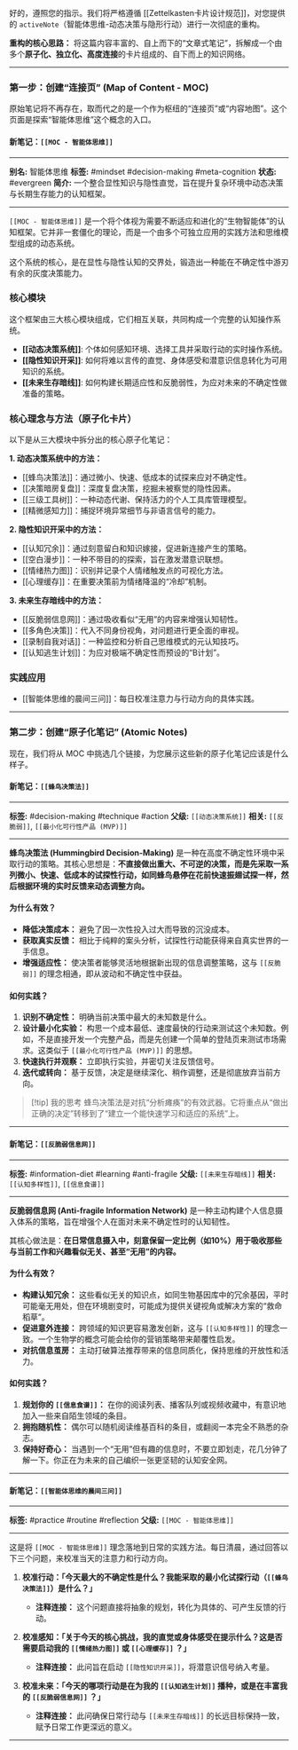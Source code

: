 好的，遵照您的指示。我们将严格遵循 [[Zettelkasten卡片设计规范]]，对您提供的 `activeNote`（智能体思维-动态决策与隐形行动）进行一次彻底的重构。

**重构的核心思路：**
将这篇内容丰富的、自上而下的“文章式笔记”，拆解成一个由多个**原子化、独立化、高度连接**的卡片组成的、自下而上的知识网络。

---

### **第一步：创建“连接页” (Map of Content - MOC)**

原始笔记将不再存在，取而代之的是一个作为枢纽的“连接页”或“内容地图”。这个页面是探索“智能体思维”这个概念的入口。

#### **新笔记：`[[MOC - 智能体思维]]`**

---
**别名:** 智能体思维
**标签:** #mindset #decision-making #meta-cognition
**状态:** #evergreen 
**简介:** 一个整合显性知识与隐性直觉，旨在提升复杂环境中动态决策与长期生存能力的认知框架。

---

`[[MOC - 智能体思维]]` 是一个将个体视为需要不断适应和进化的“生物智能体”的认知框架。它并非一套僵化的理论，而是一个由多个可独立应用的实践方法和思维模型组成的动态系统。

这个系统的核心，是在显性与隐性认知的交界处，锻造出一种能在不确定性中游刃有余的灰度决策能力。

### 核心模块

这个框架由三大核心模块组成，它们相互关联，共同构成一个完整的认知操作系统。

*   **[[动态决策系统]]**: 个体如何感知环境、选择工具并采取行动的实时操作系统。
*   **[[隐性知识开采]]**: 如何将难以言传的直觉、身体感受和潜意识信息转化为可用知识的系统。
*   **[[未来生存暗线]]**: 如何构建长期适应性和反脆弱性，为应对未来的不确定性做准备的策略。

### 核心理念与方法（原子化卡片）

以下是从三大模块中拆分出的核心原子化笔记：

**1. 动态决策系统中的方法：**
*   [[蜂鸟决策法]]：通过微小、快速、低成本的试探来应对不确定性。
*   [[决策暗房复盘]]：深度复盘决策，挖掘未被察觉的隐性因素。
*   [[三级工具树]]：一种动态代谢、保持活力的个人工具库管理模型。
*   [[精微感知力]]：捕捉环境异常细节与非语言信号的能力。

**2. 隐性知识开采中的方法：**
*   [[认知冗余]]：通过刻意留白和知识嫁接，促进新连接产生的策略。
*   [[空白漫步]]：一种不带目的的探索，旨在激发潜意识联想。
*   [[情绪热力图]]：识别并记录个人情绪触发点的可视化方法。
*   [[心理缓存]]：在重要决策前为情绪降温的“冷却”机制。

**3. 未来生存暗线中的方法：**
*   [[反脆弱信息网]]：通过吸收看似“无用”的内容来增强认知韧性。
*   [[多角色决策]]：代入不同身份视角，对问题进行更全面的审视。
*   [[录制自我对话]]：一种监控和分析自己思维模式的元认知技巧。
*   [[认知逃生计划]]：为应对极端不确定性而预设的“B计划”。

### 实践应用

*   [[智能体思维的晨间三问]]：每日校准注意力与行动方向的具体实践。

---

### **第二步：创建“原子化笔记” (Atomic Notes)**

现在，我们将从 MOC 中挑选几个链接，为您展示这些新的原子化笔记应该是什么样子。

#### **新笔记：`[[蜂鸟决策法]]`**

---
**标签:** #decision-making #technique #action
**父级:** `[[动态决策系统]]`
**相关:** `[[反脆弱]]`, `[[最小化可行性产品 (MVP)]]`

---

**蜂鸟决策法 (Hummingbird Decision-Making)** 是一种在高度不确定性环境中采取行动的策略。其核心思想是：**不直接做出重大、不可逆的决策，而是先采取一系列微小、快速、低成本的试探性行动，如同蜂鸟悬停在花前快速振翅试探一样，然后根据环境的实时反馈来动态调整方向。**

#### 为什么有效？
*   **降低决策成本：** 避免了因一次性投入过大而导致的沉没成本。
*   **获取真实反馈：** 相比于纯粹的案头分析，试探性行动能获得来自真实世界的一手信息。
*   **增强适应性：** 使决策者能够灵活地根据新出现的信息调整策略，这与 `[[反脆弱]]` 的理念相通，即从波动和不确定性中获益。

#### 如何实践？
1.  **识别不确定性：** 明确当前决策中最大的未知数是什么。
2.  **设计最小化实验：** 构思一个成本最低、速度最快的行动来测试这个未知数。例如，不是直接开发一个完整产品，而是先创建一个简单的登陆页来测试市场需求。这类似于 `[[最小化可行性产品 (MVP)]]` 的思想。
3.  **快速执行并观察：** 立即执行实验，并密切关注反馈信号。
4.  **迭代或转向：** 基于反馈，决定是继续深化、稍作调整，还是彻底放弃当前方向。

> [!tip] 我的思考
> 蜂鸟决策法是对抗“分析瘫痪”的有效武器。它将重点从“做出正确的决定”转移到了“建立一个能快速学习和适应的系统”上。

---

#### **新笔记：`[[反脆弱信息网]]`**

---
**标签:** #information-diet #learning #anti-fragile
**父级:** `[[未来生存暗线]]`
**相关:** `[[认知多样性]]`, `[[信息食谱]]`

---

**反脆弱信息网 (Anti-fragile Information Network)** 是一种主动构建个人信息摄入体系的策略，旨在增强个人在面对未来不确定性时的认知韧性。

其核心做法是：**在日常信息摄入中，刻意保留一定比例（如10%）用于吸收那些与当前工作和兴趣看似无关、甚至“无用”的内容。**

#### 为什么有效？
*   **构建认知冗余：** 这些看似无关的知识点，如同生物基因库中的冗余基因，平时可能毫无用处，但在环境剧变时，可能成为提供关键视角或解决方案的“救命稻草”。
*   **促进意外连接：** 跨领域的知识更容易激发创新，这与 `[[认知多样性]]` 的理念一致。一个生物学的概念可能会给你的营销策略带来颠覆性启发。
*   **对抗信息茧房：** 主动打破算法推荐带来的信息同质化，保持思维的开放性和活力。

#### 如何实践？
1.  **规划你的 `[[信息食谱]]`：** 在你的阅读列表、播客队列或视频收藏中，有意识地加入一些来自陌生领域的条目。
2.  **拥抱随机性：** 偶尔可以随机阅读维基百科的条目，或翻阅一本完全不熟悉的杂志。
3.  **保持好奇心：** 当遇到一个“无用”但有趣的信息时，不要立即划走，花几分钟了解一下。你正在为未来的自己编织一张更坚韧的认知安全网。

---

#### **新笔记：`[[智能体思维的晨间三问]]`**

---
**标签:** #practice #routine #reflection
**父级:** `[[MOC - 智能体思维]]`

---

这是将 `[[MOC - 智能体思维]]` 理念落地到日常的实践方法。每日清晨，通过回答以下三个问题，来校准当天的注意力和行动方向。

1.  **校准行动：「今天最大的不确定性是什么？我能采取的最小化试探行动（`[[蜂鸟决策法]]`）是什么？」**
    *   **注释连接：** 这个问题直接将抽象的规划，转化为具体的、可产生反馈的行动。

2.  **校准感知：「关于今天的核心挑战，我的直觉或身体感受在提示什么？这是否需要启动我的 `[[情绪热力图]]` 或 `[[心理缓存]]` ？」**
    *   **注释连接：** 此问旨在启动 `[[隐性知识开采]]`，将潜意识信号纳入考量。

3.  **校准未来：「今天的哪项行动是在为我的 `[[认知逃生计划]]` 播种，或是在丰富我的 `[[反脆弱信息网]]` ？」**
    *   **注释连接：** 此问确保日常行动与 `[[未来生存暗线]]` 的长远目标保持一致，赋予日常工作更深远的意义。

---
